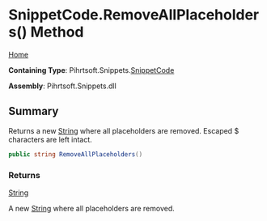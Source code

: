 # SnippetCode\.RemoveAllPlaceholders\(\) Method

[Home](../../../../README.md)

**Containing Type**: Pihrtsoft\.Snippets\.[SnippetCode](../README.md)

**Assembly**: Pihrtsoft\.Snippets\.dll

## Summary

Returns a new [String](https://docs.microsoft.com/en-us/dotnet/api/system.string) where all placeholders are removed\. Escaped $ characters are left intact\.

```csharp
public string RemoveAllPlaceholders()
```

### Returns

[String](https://docs.microsoft.com/en-us/dotnet/api/system.string)

A new [String](https://docs.microsoft.com/en-us/dotnet/api/system.string) where all placeholders are removed\.